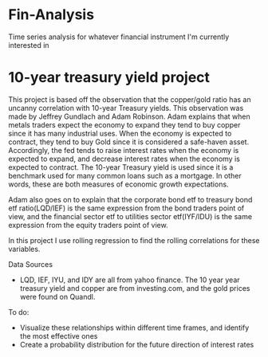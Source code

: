 # Fin-Analysis
Time series analysis for whatever financial instrument I'm currently interested in

# 10-year treasury yield project
This project is based off the observation that the copper/gold ratio has an uncanny correlation with 10-year Treasury yields. This observation was made by Jeffrey Gundlach and Adam Robinson. Adam explains that when metals traders expect the economy to expand they tend to buy copper since it has many industrial uses. When the economy is expected to contract, they tend to buy Gold since it is considered a safe-haven asset. Accordingly, the fed tends to raise interest rates when the economy is expected to expand, and decrease interest rates when the economy is expected to contract. The 10-year Treasury yield is used since it is a benchmark used for many common loans such as a mortgage. In other words, these are both measures of economic growth expectations. 

Adam also goes on to explain that the corporate bond etf to treasury bond etf ratio(LQD/IEF) is the same expression from the bond traders point of view, and the financial sector etf to utilities sector etf(IYF/IDU) is the same expression from the equity traders point of view. 

In this project I use rolling regression to find the rolling correlations for these variables. 

Data Sources
- LQD, IEF, IYU, and IDY are all from yahoo finance. The 10 year year treasury yield and copper are from investing.com, and the gold prices were found on Quandl.

To do:
- Visualize these relationships within different time frames, and identify the most effective ones
- Create a probability distribution for the future direction of interest rates
